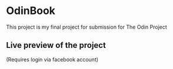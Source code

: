 # OdinBook

This project is my final project for submission for The Odin Project

## Live preview of the project 

(Requires login via facebook account)